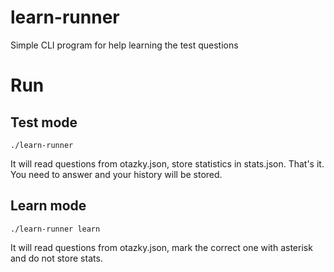 # learn-runner
Simple CLI program for help learning the test questions

# Run

## Test mode

    ./learn-runner

It will read questions from otazky.json, store statistics in stats.json.
That's it. You need to answer and your history will be stored.

## Learn mode

    ./learn-runner learn

It will read questions from otazky.json, mark the correct one with asterisk and
do not store stats.

